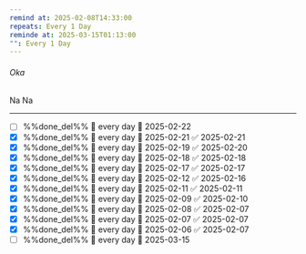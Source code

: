 ```yaml
---
remind at: 2025-02-08T14:33:00
repeats: Every 1 Day
reminde at: 2025-03-15T01:13:00
"": Every 1 Day
---
```

###### Oka 
Na Na

---
- [ ] %%done_del%% 🔁 every day 📅 2025-02-22
- [x] %%done_del%% 🔁 every day 📅 2025-02-21 ✅ 2025-02-21
- [x] %%done_del%% 🔁 every day 📅 2025-02-19 ✅ 2025-02-20
- [x] %%done_del%% 🔁 every day 📅 2025-02-18 ✅ 2025-02-18
- [x] %%done_del%% 🔁 every day 📅 2025-02-17 ✅ 2025-02-17
- [x] %%done_del%% 🔁 every day 📅 2025-02-12 ✅ 2025-02-16
- [x] %%done_del%% 🔁 every day 📅 2025-02-11 ✅ 2025-02-11
- [x] %%done_del%% 🔁 every day 📅 2025-02-09 ✅ 2025-02-10
- [x] %%done_del%% 🔁 every day 📅 2025-02-08 ✅ 2025-02-07
- [x] %%done_del%% 🔁 every day 📅 2025-02-07 ✅ 2025-02-07
- [x] %%done_del%% 🔁 every day 📅 2025-02-06 ✅ 2025-02-07
- [ ] %%done_del%% 🔁 every day 📅 2025-03-15